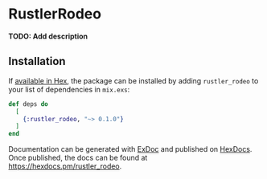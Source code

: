 # RustlerRodeo

**TODO: Add description**

## Installation

If [available in Hex](https://hex.pm/docs/publish), the package can be installed
by adding `rustler_rodeo` to your list of dependencies in `mix.exs`:

```elixir
def deps do
  [
    {:rustler_rodeo, "~> 0.1.0"}
  ]
end
```

Documentation can be generated with [ExDoc](https://github.com/elixir-lang/ex_doc)
and published on [HexDocs](https://hexdocs.pm). Once published, the docs can
be found at <https://hexdocs.pm/rustler_rodeo>.

